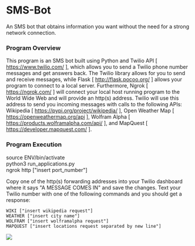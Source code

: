 # SMS-Bot
An SMS bot that obtains information you want without the need for a strong network connection.

### Program Overview
This program is an SMS bot built using Python and Twilio API [ https://www.twilio.com/ ], which allows you to send a Twilio 
phone number messages and get answers back. The Twilio library allows for you to send and receive messages, while Flask
[ http://flask.pocoo.org/ ] allows your program to connect to a local server. Furthermore, Ngrok [ https://ngrok.com/ ] 
will connect your local host running program to the World Wide Web and will provide an http(s) address. Twilio will use this address to send you incoming messages with calls to the following APIs: Wikipedia [ https://pypi.org/project/wikipedia/ ], Open Weather Map [ https://openweathermap.org/api ], Wolfram Alpha [ https://products.wolframalpha.com/api/ ], and MapQuest   [ https://developer.mapquest.com/ ].

### Program Execution
source ENV/bin/activate </br >
python3 run_applications.py </br >
ngrok http ["insert port_number"] </br >

Copy one of the http(s) forwarding addresses into your Twilio dashboard where it says "A MESSAGE COMES IN" and save the changes. Text your Twilio number with one of the following commands and you should get a response: </br >

    WIKI ["insert wikipedia request"]
    WEATHER ["insert city name"] 
    WOLFRAM ["insert wolframalpha request"]
    MAPQUEST ["insert locations request separated by new line"]

![](display_smsbot.gif)
